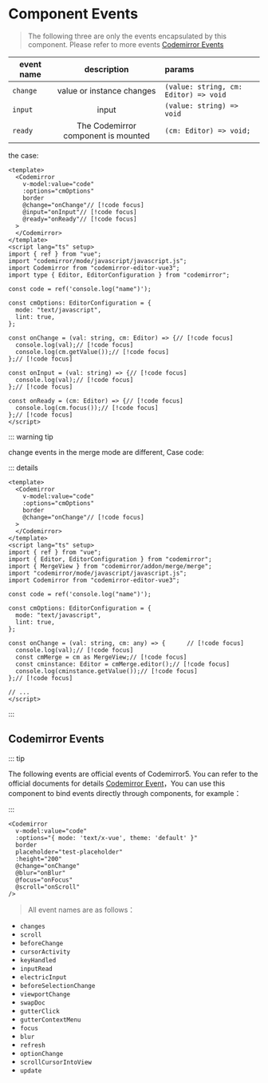 # Component Events

> The following three are only the events encapsulated by this component. Please refer to more events [Codemirror Events](./events#codemirror-events)

| event name |             description             | params                                |
| ---------- | :---------------------------------: | :------------------------------------ |
| `change`   |      value or instance changes      | `(value: string, cm: Editor) => void` |
| `input`    |                input                | `(value: string) => void`             |
| `ready`    | The Codemirror component is mounted | `(cm: Editor) => void;`               |

the case:

```vue
<template>
  <Codemirror
    v-model:value="code"
    :options="cmOptions"
    border
    @change="onChange"// [!code focus]
    @input="onInput"// [!code focus]
    @ready="onReady"// [!code focus]
  >
  </Codemirror>
</template>
<script lang="ts" setup>
import { ref } from "vue";
import "codemirror/mode/javascript/javascript.js";
import Codemirror from "codemirror-editor-vue3";
import type { Editor, EditorConfiguration } from "codemirror";

const code = ref('console.log("name")');

const cmOptions: EditorConfiguration = {
  mode: "text/javascript",
  lint: true,
};

const onChange = (val: string, cm: Editor) => {// [!code focus]
  console.log(val);// [!code focus]
  console.log(cm.getValue());// [!code focus]
};// [!code focus]

const onInput = (val: string) => {// [!code focus]
  console.log(val);// [!code focus]
};// [!code focus]

const onReady = (cm: Editor) => {// [!code focus]
  console.log(cm.focus());// [!code focus]
};// [!code focus]
</script>

```

::: warning tip

change events in the merge mode are different, Case code:

::: details

```vue
<template>
  <Codemirror
    v-model:value="code"
    :options="cmOptions"
    border
    @change="onChange"// [!code focus]
  >
  </Codemirror>
</template>
<script lang="ts" setup>
import { ref } from "vue";
import { Editor, EditorConfiguration } from "codemirror";
import { MergeView } from "codemirror/addon/merge/merge";
import "codemirror/mode/javascript/javascript.js";
import Codemirror from "codemirror-editor-vue3";

const code = ref('console.log("name")');

const cmOptions: EditorConfiguration = {
  mode: "text/javascript",
  lint: true,
};

const onChange = (val: string, cm: any) => {      // [!code focus]
  console.log(val);// [!code focus]
  const cmMerge = cm as MergeView;// [!code focus]
  const cminstance: Editor = cmMerge.editor();// [!code focus]
  console.log(cminstance.getValue());// [!code focus]
};// [!code focus]

// ...
</script>

```

:::

## Codemirror Events

::: tip

The following events are official events of Codemirror5. You can refer to the official documents for details [Codemirror Event](https://codemirror.net/doc/manual.html#events)，You can use this component to bind events directly through components, for example：

:::

```vue {8-10}
<Codemirror
  v-model:value="code"
  :options="{ mode: 'text/x-vue', theme: 'default' }"
  border
  placeholder="test-placeholder"
  :height="200"
  @change="onChange"
  @blur="onBlur"
  @focus="onFocus"
  @scroll="onScroll"
/>
```

> All event names are as follows：

- `changes`
- `scroll`
- `beforeChange`
- `cursorActivity`
- `keyHandled`
- `inputRead`
- `electricInput`
- `beforeSelectionChange`
- `viewportChange`
- `swapDoc`
- `gutterClick`
- `gutterContextMenu`
- `focus`
- `blur`
- `refresh`
- `optionChange`
- `scrollCursorIntoView`
- `update`

